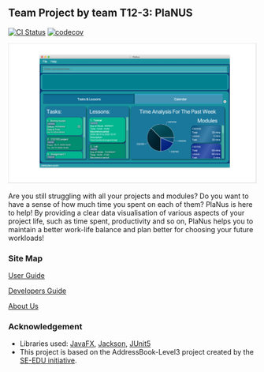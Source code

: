 ## Team Project by team T12-3: PlaNUS

[![CI Status](https://github.com/AY2021S1-CS2103T-T12-3/tp/workflows/Java%20CI/badge.svg)](https://github.com/AY2021S1-CS2103T-T12-3/tp/actions)
[![codecov](https://codecov.io/gh/AY2021S1-CS2103T-T12-3/tp/branch/master/graph/badge.svg)](https://codecov.io/gh/AY2021S1-CS2103T-T12-3/tp)

![Ui](docs/images/SamplePlanusReadMe.png)
<br/>

Are you still struggling with all your projects and modules? Do you want to have a sense of how much time you spent
on each of them? PlaNus is here to help! By providing a clear data visualisation of various aspects of your project
life, such as time spent, productivity and so on, PlaNus helps you to maintain a better work-life balance and plan
better for choosing your future workloads!

### Site Map
[User Guide](docs/UserGuide.md)

[Developers Guide](docs/DeveloperGuide.md)

[About Us](docs/AboutUs.md)

### Acknowledgement
* Libraries used: [JavaFX](https://openjfx.io/), [Jackson](https://github.com/FasterXML/jackson), [JUnit5](https://github.com/junit-team/junit5)
* This project is based on the AddressBook-Level3 project created by the [SE-EDU initiative](https://se-education.org).
